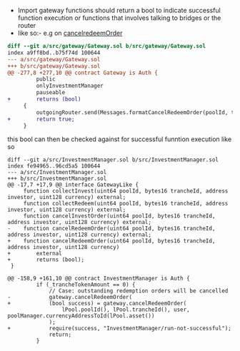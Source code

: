 - Import gateway functions should return a bool to indicate successful function execution or functions that involves talking to bridges or the router
- like so:- e.g on [cancelredeemOrder](https://github.com/code-423n4/2023-09-centrifuge/blob/705e3500f8a43579cb15751d09100c93b249120f/src/gateway/Gateway.sol#L276)
```diff
diff --git a/src/gateway/Gateway.sol b/src/gateway/Gateway.sol
index a9ff8bd..b75f74d 100644
--- a/src/gateway/Gateway.sol
+++ b/src/gateway/Gateway.sol
@@ -277,8 +277,10 @@ contract Gateway is Auth {
         public
         onlyInvestmentManager
         pauseable
+        returns (bool)
     {
         outgoingRouter.send(Messages.formatCancelRedeemOrder(poolId, trancheId, _addressToBytes32(investor), currency));
+        return true;
     }
```
this bool can then be checked against for successful funntion execution like so
```dif
diff --git a/src/InvestmentManager.sol b/src/InvestmentManager.sol
index fe94965..96cd5a5 100644
--- a/src/InvestmentManager.sol
+++ b/src/InvestmentManager.sol
@@ -17,7 +17,9 @@ interface GatewayLike {
     function collectInvest(uint64 poolId, bytes16 trancheId, address investor, uint128 currency) external;
     function collectRedeem(uint64 poolId, bytes16 trancheId, address investor, uint128 currency) external;
     function cancelInvestOrder(uint64 poolId, bytes16 trancheId, address investor, uint128 currency) external;
-    function cancelRedeemOrder(uint64 poolId, bytes16 trancheId, address investor, uint128 currency) external;
+    function cancelRedeemOrder(uint64 poolId, bytes16 trancheId, address investor, uint128 currency)
+        external
+        returns (bool);
 }
 
@@ -158,9 +161,10 @@ contract InvestmentManager is Auth {
         if (_trancheTokenAmount == 0) {
             // Case: outstanding redemption orders will be cancelled
-            gateway.cancelRedeemOrder(
+            (bool success) = gateway.cancelRedeemOrder(
                 lPool.poolId(), lPool.trancheId(), user, poolManager.currencyAddressToId(lPool.asset())
             );
+            require(success, "InvestmentManager/run-not-successful");
             return;
         }
 
```
